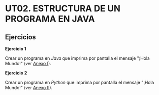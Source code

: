 # UT02. ESTRUCTURA DE UN PROGRAMA EN JAVA

## Ejercicios

__Ejercicio 1__

Crear un programa en _Java_ que imprima por pantalla el mensaje "¡Hola Mundo!" (ver [Anexo I](../anexos/anexo_i.md)).

__Ejercicio 2__

Crear un programa en _Python_ que imprima por pantalla el mensaje "¡Hola Mundo!" (ver [Anexo II](../anexos/anexo_ii.md)).
